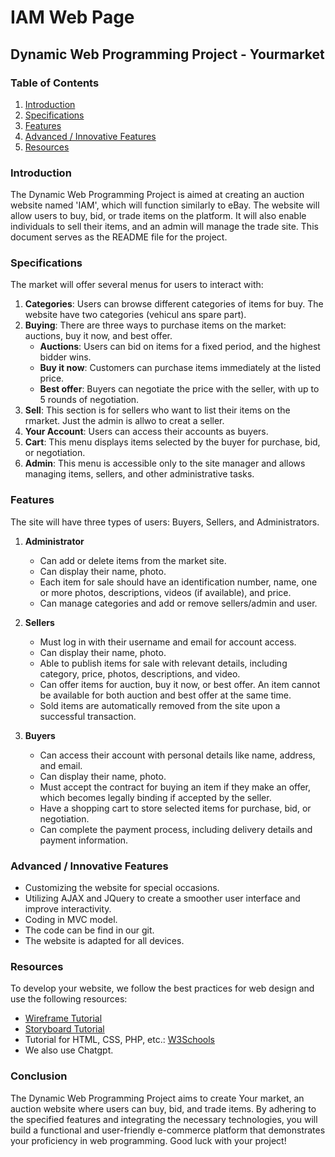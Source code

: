 
# IAM Web Page

## Dynamic Web Programming Project - Yourmarket

### Table of Contents
1. [Introduction](#introduction)
2. [Specifications](#specifications)
3. [Features](#features)
4. [Advanced / Innovative Features](#advanced-innovative-features)
5. [Resources](#resources)

### Introduction
The Dynamic Web Programming Project is aimed at creating an auction website named 'IAM', which will function similarly to eBay. The website will allow users to buy, bid, or trade items on the platform. It will also enable individuals to sell their items, and an admin will manage the trade site. This document serves as the README file for the project.

### Specifications
The market will offer several menus for users to interact with:
1. **Categories**: Users can browse different categories of items for buy. The website have two categories (vehicul ans spare part).
2. **Buying**: There are three ways to purchase items on the market: auctions, buy it now, and best offer.
   - **Auctions**: Users can bid on items for a fixed period, and the highest bidder wins.
   - **Buy it now**: Customers can purchase items immediately at the listed price.
   - **Best offer**: Buyers can negotiate the price with the seller, with up to 5 rounds of negotiation.
3. **Sell**: This section is for sellers who want to list their items on the rmarket. Just the admin is allwo to creat a seller.
4. **Your Account**: Users can access their accounts as buyers.
5. **Cart**: This menu displays items selected by the buyer for purchase, bid, or negotiation.
6. **Admin**: This menu is accessible only to the site manager and allows managing items, sellers, and other administrative tasks.

### Features
The site will have three types of users: Buyers, Sellers, and Administrators.

1. **Administrator**
   - Can add or delete items from the market site.
   - Can display their name, photo.
   - Each item for sale should have an identification number, name, one or more photos, descriptions, videos (if available), and price.
   - Can manage categories and add or remove sellers/admin and user.
   
2. **Sellers**
   - Must log in with their username and email for account access.
   - Can display their name, photo.
   - Able to publish items for sale with relevant details, including category, price, photos, descriptions, and video.
   - Can offer items for auction, buy it now, or best offer. An item cannot be available for both auction and best offer at the same time.
   - Sold items are automatically removed from the site upon a successful transaction.

3. **Buyers**
   - Can access their account with personal details like name, address, and email.
   - Can display their name, photo.
   - Must accept the contract for buying an item if they make an offer, which becomes legally binding if accepted by the seller.
   - Have a shopping cart to store selected items for purchase, bid, or negotiation.
   - Can complete the payment process, including delivery details and payment information.

### Advanced / Innovative Features
- Customizing the website for special occasions.
- Utilizing AJAX and JQuery to create a smoother user interface and improve interactivity.
- Coding in MVC model.
- The code can be find in our git.
- The website is adapted for all devices.


### Resources
To develop your website, we follow the best practices for web design and use the following resources:
- [Wireframe Tutorial](https://webdesign.tutsplus.com/articles/a-beginners-guide-to-wireframing--webdesign-7399)
- [Storyboard Tutorial](https://www.fastcodesign.com/1672917/the-8-steps-to-creating-a-great-storyboard)
- Tutorial for HTML, CSS, PHP, etc.: [W3Schools](https://www.w3schools.com/)
- We also use Chatgpt.

### Conclusion
The Dynamic Web Programming Project aims to create Your market, an auction website where users can buy, bid, and trade items. By adhering to the specified features and integrating the necessary technologies, you will build a functional and user-friendly e-commerce platform that demonstrates your proficiency in web programming. Good luck with your project!

